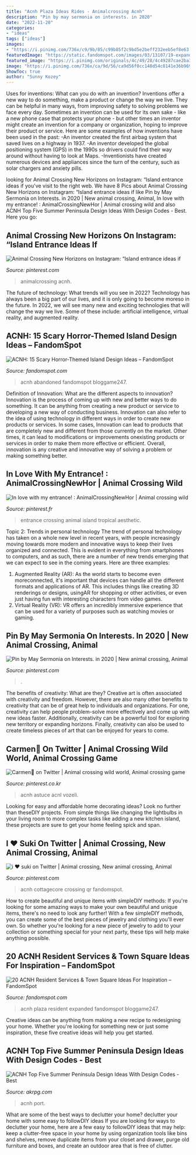 ```yaml
---
title: "Acnh Plaza Ideas Rides - Animalcrossing Acnh"
description: "Pin by may sermonia on interests. in 2020"
date: "2022-11-20"
categories:
- "ideas"
tags: ["ideas"]
images:
- "https://i.pinimg.com/736x/c9/9b/85/c99b85f2c9bd5e2beff232eeb5ef8e63.jpg"
featuredImage: "https://static.fandomspot.com/images/03/13107/19-expanded-plaza-town-square-acnh.jpg"
featured_image: "https://i.pinimg.com/originals/4c/49/28/4c49287cae2ba3e56fd40be9115f9967.png"
image: "https://i.pinimg.com/736x/ca/9d/56/ca9d56f0cc148d54c8141e36b96904c0.jpg"
ShowToc: true
author: "Sunny Kozey"
---
```



Uses for inventions: What can you do with an invention?
Inventions offer a new way to do something, make a product or change the way we live. They can be helpful in many ways, from improving safety to solving problems we face every day. Sometimes an invention can be used for its own sake - like a new phone case that protects your phone - but other times an inventor might create an invention for a company or organization, hoping to improve their product or service. Here are some examples of how inventions have been used in the past: 
-An inventor created the first airbag system that saved lives on a highway in 1937.
-An inventor developed the global positioning system (GPS) in the 1990s so drivers could find their way around without having to look at Maps.
-Inventionists have created numerous devices and appliances since the turn of the century, such as solar chargers and anxiety pills.

	

		
looking for Animal Crossing New Horizons on Instagram: “Island entrance ideas if you've visit to the right web. We have 8 Pics about Animal Crossing New Horizons on Instagram: “Island entrance ideas if like Pin by May Sermonia on Interests. in 2020 | New animal crossing, Animal, In love with my entrance! : AnimalCrossingNewHor | Animal crossing wild and also ACNH Top Five Summer Peninsula Design Ideas With Design Codes - Best. Here you go:
		
    
## Animal Crossing New Horizons On Instagram: “Island Entrance Ideas If

<img loading=lazy src="https://i.pinimg.com/736x/56/47/0d/56470d4713fca3232ce1f304872a939d.jpg" onerror="this.onerror=null;this.src='https://tse1.mm.bing.net/th?id=OIP.6mAsBtcQJ66qOfhmVafdJgHaEH&amp;pid=15.1';" alt="Animal Crossing New Horizons on Instagram: “Island entrance ideas if">

_Source: pinterest.com_

>animalcrossing acnh. 

	

The future of technology: What trends will you see in 2022?
Technology has always been a big part of our lives, and it is only going to become moreso in the future. In 2022, we will see many new and exciting technologies that will change the way we live. Some of these include: artificial intelligence, virtual reality, and augmented reality.

    
## ACNH: 15 Scary Horror-Themed Island Design Ideas – FandomSpot

<img loading=lazy src="https://static.fandomspot.com/images/04/13576/07-abandoned-carnival-area-acnh.jpg" onerror="this.onerror=null;this.src='https://tse3.mm.bing.net/th?id=OIP.XkTr5fyOAH4nbNlmUVPI3gHaEK&amp;pid=15.1';" alt="ACNH: 15 Scary Horror-Themed Island Design Ideas – FandomSpot">

_Source: fandomspot.com_

>acnh abandoned fandomspot bloggame247. 

	

Definition of Innovation: What are the different aspects to innovation?
Innovation is the process of coming up with new and better ways to do something. It can be anything from creating a new product or service to developing a new way of conducting business. Innovation can also refer to the idea of using technology in different ways in order to create new products or services. In some cases, Innovation can lead to products that are completely new and different from those currently on the market. Other times, it can lead to modifications or improvements onexisting products or services in order to make them more effective or efficient. Overall, innovation is any creative and innovative way of solving a problem or making something better.

    
## In Love With My Entrance! : AnimalCrossingNewHor | Animal Crossing Wild

<img loading=lazy src="https://i.pinimg.com/736x/c9/9b/85/c99b85f2c9bd5e2beff232eeb5ef8e63.jpg" onerror="this.onerror=null;this.src='https://tse1.mm.bing.net/th?id=OIP.Xghel-Uu9egN8CnbPQPclQHaEK&amp;pid=15.1';" alt="In love with my entrance! : AnimalCrossingNewHor | Animal crossing wild">

_Source: pinterest.fr_

>entrance crossing animal island tropical aesthetic. 

	

Topic 2: Trends in personal technology
The trend of personal technology has taken on a whole new level in recent years, with people increasingly moving towards more modern and innovative ways to keep their lives organized and connected. This is evident in everything from smartphones to computers, and as such, there are a number of new trends emerging that we can expect to see in the coming years. Here are three examples: 
1) Augmented Reality (AR): As the world starts to become even moreconnected, it's important that devices can handle all the different formats and applications of AR. This includes things like creating 3D renderings or designs, usingAR for shopping or other activities, or even just having fun with interesting characters from video games. 
2) Virtual Reality (VR): VR offers an incredibly immersive experience that can be used for a variety of purposes such as watching movies or gaming.

    
## Pin By May Sermonia On Interests. In 2020 | New Animal Crossing, Animal

<img loading=lazy src="https://i.pinimg.com/originals/9d/94/33/9d94332ff62ad12b080b68df6f5de449.jpg" onerror="this.onerror=null;this.src='https://tse2.mm.bing.net/th?id=OIP.8KSFxr42CPWc43Lu6CCR8QHaE7&amp;pid=15.1';" alt="Pin by May Sermonia on Interests. in 2020 | New animal crossing, Animal">

_Source: pinterest.com_

>. 

	

The benefits of creativity: What are they?
Creative art is often associated with creativity and freedom. However, there are also many other benefits to creativity that can be of great help to individuals and organizations. For one, creativity can help people problem-solve more effectively and come up with new ideas faster. Additionally, creativity can be a powerful tool for exploring new territory or expanding horizons. Finally, creativity can also be used to create timeless pieces of art that can be enjoyed for years to come.

    
## Carmen🦔 On Twitter | Animal Crossing Wild World, Animal Crossing Game

<img loading=lazy src="https://i.pinimg.com/736x/ca/9d/56/ca9d56f0cc148d54c8141e36b96904c0.jpg" onerror="this.onerror=null;this.src='https://tse2.mm.bing.net/th?id=OIP.gZsZK00_c0C2w8yymho1lQHaFi&amp;pid=15.1';" alt="Carmen🦔 on Twitter | Animal crossing wild world, Animal crossing game">

_Source: pinterest.co.kr_

>acnh astuce acnl vozeli. 

	

Looking for easy and affordable home decorating ideas? Look no further than theseDIY projects. From simple things like changing the lightbulbs in your living room to more complex tasks like adding a new kitchen island, these projects are sure to get your home feeling spick and span.

    
## I ♥ Suki On Twitter | Animal Crossing, New Animal Crossing, Animal

<img loading=lazy src="https://i.pinimg.com/originals/4c/49/28/4c49287cae2ba3e56fd40be9115f9967.png" onerror="this.onerror=null;this.src='https://tse2.mm.bing.net/th?id=OIP.W-qz3acTEF6he57-yHhZPwHaEK&amp;pid=15.1';" alt="i ♥ suki on Twitter | Animal crossing, New animal crossing, Animal">

_Source: pinterest.com_

>acnh cottagecore crossing qr fandomspot. 

	

How to create beautiful and unique items with simpleDIY methods:
If you're looking for some amazing ways to make your own beautiful and unique items, there's no need to look any further! With a few simpleDIY methods, you can create some of the best pieces of jewelry and clothing you'll ever own. So whether you're looking for a new piece of jewelry to add to your collection or something special for your next party, these tips will help make anything possible.

    
## 20 ACNH Resident Services &amp; Town Square Ideas For Inspiration – FandomSpot

<img loading=lazy src="https://static.fandomspot.com/images/03/13107/19-expanded-plaza-town-square-acnh.jpg" onerror="this.onerror=null;this.src='https://tse3.mm.bing.net/th?id=OIP.LGyP7g_gQojIe5rMAybCpAHaGO&amp;pid=15.1';" alt="20 ACNH Resident Services &amp; Town Square Ideas For Inspiration – FandomSpot">

_Source: fandomspot.com_

>acnh plaza resident expanded fandomspot bloggame247. 

	

Creative ideas can be anything from making a new recipe to redesigning your home. Whether you're looking for something new or just some inspiration, these five creative ideas will help you get started.

    
## ACNH Top Five Summer Peninsula Design Ideas With Design Codes - Best

<img loading=lazy src="https://www.akrpg.com/upload/20210524/6375745230084067775997344.JPG" onerror="this.onerror=null;this.src='https://tse2.mm.bing.net/th?id=OIP.8tCsdZRr2ocCbqCMM8Tm7AHaDy&amp;pid=15.1';" alt="ACNH Top Five Summer Peninsula Design Ideas With Design Codes - Best">

_Source: akrpg.com_

>acnh port. 

	

What are some of the best ways to declutter your home?
declutter your home with some easy to followDIY ideas 
If you are looking for ways to declutter your home, here are a few easy to followDIY ideas that may help: keep a clutter-free space in your home by using organization tools like bins and shelves, remove duplicate items from your closet and drawer, purge old furniture and boxes, and create an outdoor area that is free of clutter.


